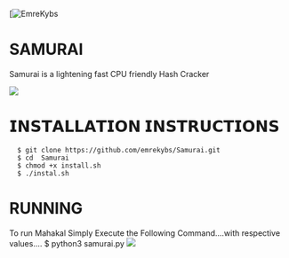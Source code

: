 [![EmreKybs](https://img.shields.io/badge/MadeBy-EmreKybs-blue)
# SAMURAI
Samurai is a lightening fast CPU friendly Hash Cracker

<img src="https://github.com/emrekybs/Samurai/blob/main/1.jpg">

# 𝗜𝗡𝗦𝗧𝗔𝗟𝗟𝗔𝗧𝗜𝗢𝗡 𝗜𝗡𝗦𝗧𝗥𝗨𝗖𝗧𝗜𝗢𝗡𝗦

      $ git clone https://github.com/emrekybs/Samurai.git
      $ cd  Samurai
      $ chmod +x install.sh
      $ ./instal.sh

# RUNNING
To run Mahakal Simply Execute the Following Command....with respective values....
      $ python3 samurai.py <hash-value> <hash-type> <path-to-password-file>
<img src="https://github.com/emrekybs/Samurai/blob/main/2.png">

